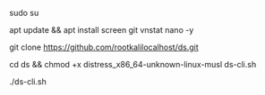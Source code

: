 sudo su

apt update && apt install screen git vnstat nano -y

git clone https://github.com/rootkalilocalhost/ds.git

cd ds && chmod +x distress_x86_64-unknown-linux-musl ds-cli.sh

./ds-cli.sh
